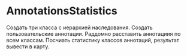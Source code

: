 # AnnotationsStatistics
Создать три класса с иерархией наследования.
Создать пользовательские аннотации.
Раддомно расставить аннотациия по всем классам.
Посчиать статистику классов аннотаций, результат вывести в карту.
